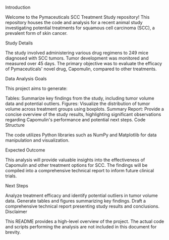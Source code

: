Introduction

 Welcome to the Pymaceuticals SCC Treatment Study repository! This repository houses the code and analysis for a recent animal study investigating potential treatments for squamous cell carcinoma (SCC), a prevalent form of skin cancer.

 Study Details

 The study involved administering various drug regimens to 249 mice diagnosed with SCC tumors. Tumor development was monitored and measured over 45 days. The primary objective was to evaluate the efficacy of Pymaceuticals' novel drug, Capomulin, compared to other treatments.

 Data Analysis Goals

 This project aims to generate:

Tables: Summarize key findings from the study, including tumor volume data and potential outliers.
Figures: Visualize the distribution of tumor volume across treatment groups using boxplots.
Summary Report: Provide a concise overview of the study results, highlighting significant observations regarding Capomulin's performance and potential next steps.
 Code Structure

 The code utilizes Python libraries such as NumPy and Matplotlib for data manipulation and visualization.

 Expected Outcome

 This analysis will provide valuable insights into the effectiveness of Capomulin and other treatment options for SCC. The findings will be compiled into a comprehensive technical report to inform future clinical trials.

 Next Steps

Analyze treatment efficacy and identify potential outliers in tumor volume data.
Generate tables and figures summarizing key findings.
Draft a comprehensive technical report presenting study results and conclusions.
 Disclaimer

 This README provides a high-level overview of the project. The actual code and scripts performing the analysis are not included in this document for brevity.
